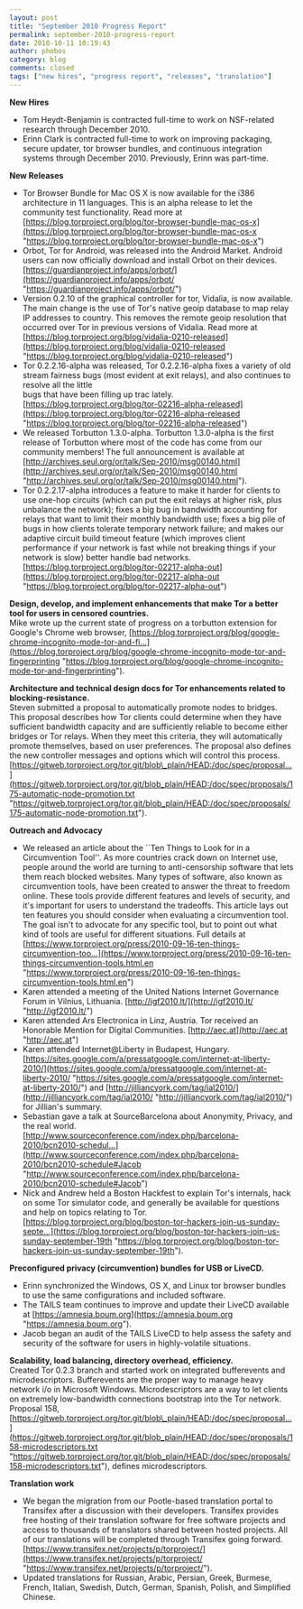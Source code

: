 ```yaml
---
layout: post
title: "September 2010 Progress Report"
permalink: september-2010-progress-report
date: 2010-10-11 10:19:43
author: phobos
category: blog
comments: closed
tags: ["new hires", "progress report", "releases", "translation"]
---
```


**New Hires**

-   Tom Heydt-Benjamin is contracted full-time to work on NSF-related research through December 2010.
-   Erinn Clark is contracted full-time to work on improving packaging, secure updater, tor browser bundles, and continuous integration systems through December 2010. Previously, Erinn was part-time.

**New Releases**

<!-- more -->

-   Tor Browser Bundle for Mac OS X is now available for the i386 architecture in 11 languages. This is an alpha release to let the community test functionality. Read more at [https://blog.torproject.org/blog/tor-browser-bundle-mac-os-x](https://blog.torproject.org/blog/tor-browser-bundle-mac-os-x "https://blog.torproject.org/blog/tor-browser-bundle-mac-os-x")
-   Orbot, Tor for Android, was released into the Android Market. Android users can now officially download and install Orbot on their devices. [https://guardianproject.info/apps/orbot/](https://guardianproject.info/apps/orbot/ "https://guardianproject.info/apps/orbot/")
-   Version 0.2.10 of the graphical controller for tor, Vidalia, is now available. The main change is the use of Tor's native geoip database to map relay IP addresses to country. This removes the remote geoip resolution that occurred over Tor in previous versions of Vidalia. Read more at [https://blog.torproject.org/blog/vidalia-0210-released](https://blog.torproject.org/blog/vidalia-0210-released "https://blog.torproject.org/blog/vidalia-0210-released")
-   Tor 0.2.2.16-alpha was released, Tor 0.2.2.16-alpha fixes a variety of old stream fairness bugs (most evident at exit relays), and also continues to resolve all the little  
     bugs that have been filling up trac lately. [https://blog.torproject.org/blog/tor-02216-alpha-released](https://blog.torproject.org/blog/tor-02216-alpha-released "https://blog.torproject.org/blog/tor-02216-alpha-released")
-   We released Torbutton 1.3.0-alpha. Torbutton 1.3.0-alpha is the first release of Torbutton where most of the code has come from our community members! The full announcement is available at [http://archives.seul.org/or/talk/Sep-2010/msg00140.html](http://archives.seul.org/or/talk/Sep-2010/msg00140.html "http://archives.seul.org/or/talk/Sep-2010/msg00140.html").
-   Tor 0.2.2.17-alpha introduces a feature to make it harder for clients to use one-hop circuits (which can put the exit relays at higher risk, plus unbalance the network); fixes a big bug in bandwidth accounting for relays that want to limit their monthly bandwidth use; fixes a big pile of bugs in how clients tolerate temporary network failure; and makes our adaptive circuit build timeout feature (which improves client performance if your network is fast while not breaking things if your network is slow) better handle bad networks. [https://blog.torproject.org/blog/tor-02217-alpha-out](https://blog.torproject.org/blog/tor-02217-alpha-out "https://blog.torproject.org/blog/tor-02217-alpha-out")

**Design, develop, and implement enhancements that make Tor a better tool for users in censored countries.**  
 Mike wrote up the current state of progress on a torbutton extension for Google's Chrome web browser, [https://blog.torproject.org/blog/google-chrome-incognito-mode-tor-and-fi...](https://blog.torproject.org/blog/google-chrome-incognito-mode-tor-and-fingerprinting "https://blog.torproject.org/blog/google-chrome-incognito-mode-tor-and-fingerprinting").

**Architecture and technical design docs for Tor enhancements related to blocking-resistance.**  
 Steven submitted a proposal to automatically promote nodes to bridges. This proposal describes how Tor clients could determine when they have sufficient bandwidth capacity and are sufficiently reliable to become either bridges or Tor relays. When they meet this criteria, they will automatically promote themselves, based on user preferences. The proposal also defines the new controller messages and options which will control this process. [https://gitweb.torproject.org/tor.git/blob\_plain/HEAD:/doc/spec/proposal...](https://gitweb.torproject.org/tor.git/blob_plain/HEAD:/doc/spec/proposals/175-automatic-node-promotion.txt "https://gitweb.torproject.org/tor.git/blob_plain/HEAD:/doc/spec/proposals/175-automatic-node-promotion.txt").

**Outreach and Advocacy**

-   We released an article about the \`\`Ten Things to Look for in a Circumvention Tool''. As more countries crack down on Internet use, people around the world are turning to anti-censorship software that lets them reach blocked websites. Many types of software, also known as circumvention tools, have been created to answer the threat to freedom online. These tools provide different features and levels of security, and it's important for users to understand the tradeoffs. This article lays out ten features you should consider when evaluating a circumvention tool. The goal isn't to advocate for any specific tool, but to point out what kind of tools are useful for different situations. Full details at [https://www.torproject.org/press/2010-09-16-ten-things-circumvention-too...](https://www.torproject.org/press/2010-09-16-ten-things-circumvention-tools.html.en "https://www.torproject.org/press/2010-09-16-ten-things-circumvention-tools.html.en")
-   Karen attended a meeting of the United Nations Internet Governance Forum in Vilnius, Lithuania. [http://igf2010.lt/](http://igf2010.lt/ "http://igf2010.lt/")
-   Karen attended Ars Electronica in Linz, Austria. Tor received an Honorable Mention for Digital Communities. [http://aec.at](http://aec.at "http://aec.at")
-   Karen attended Internet@Liberty in Budapest, Hungary. [https://sites.google.com/a/pressatgoogle.com/internet-at-liberty-2010/](https://sites.google.com/a/pressatgoogle.com/internet-at-liberty-2010/ "https://sites.google.com/a/pressatgoogle.com/internet-at-liberty-2010/") and [http://jilliancyork.com/tag/ial2010/](http://jilliancyork.com/tag/ial2010/ "http://jilliancyork.com/tag/ial2010/") for Jillian's summary.
-   Sebastian gave a talk at SourceBarcelona about Anonymity, Privacy, and the real world. [http://www.sourceconference.com/index.php/barcelona-2010/bcn2010-schedul...](http://www.sourceconference.com/index.php/barcelona-2010/bcn2010-schedule#Jacob "http://www.sourceconference.com/index.php/barcelona-2010/bcn2010-schedule#Jacob")
-   Nick and Andrew held a Boston Hackfest to explain Tor's internals, hack on some Tor simulator code, and generally be available for questions and help on topics relating to Tor. [https://blog.torproject.org/blog/boston-tor-hackers-join-us-sunday-septe...](https://blog.torproject.org/blog/boston-tor-hackers-join-us-sunday-september-19th "https://blog.torproject.org/blog/boston-tor-hackers-join-us-sunday-september-19th").

**Preconfigured privacy (circumvention) bundles for USB or LiveCD.**

-   Erinn synchronized the Windows, OS X, and Linux tor browser bundles to use the same configurations and included software.
-   The TAILS team continues to improve and update their LiveCD available at [https://amnesia.boum.org](https://amnesia.boum.org "https://amnesia.boum.org").
-   Jacob began an audit of the TAILS LiveCD to help assess the safety and security of the software for users in highly-volatile situations.

**Scalability, load balancing, directory overhead, efficiency.**  
 Created Tor 0.2.3 branch and started work on integrated bufferevents and microdescriptors. Bufferevents are the proper way to manage heavy network i/o in Microsoft Windows. Microdescriptors are a way to let clients on extremely low-bandwidth connections bootstrap into the Tor network. Proposal 158, [https://gitweb.torproject.org/tor.git/blob\_plain/HEAD:/doc/spec/proposal...](https://gitweb.torproject.org/tor.git/blob_plain/HEAD:/doc/spec/proposals/158-microdescriptors.txt "https://gitweb.torproject.org/tor.git/blob_plain/HEAD:/doc/spec/proposals/158-microdescriptors.txt"), defines microdescriptors.

**Translation work**

-   We began the migration from our Pootle-based translation portal to Transifex after a discussion with their developers. Transifex provides free hosting of their translation software for free software projects and access to thousands of translators shared between hosted projects. All of our translations will be completed through Transifex going forward. [https://www.transifex.net/projects/p/torproject/](https://www.transifex.net/projects/p/torproject/ "https://www.transifex.net/projects/p/torproject/").
-   Updated translations for Russian, Arabic, Persian, Greek, Burmese, French, Italian, Swedish, Dutch, German, Spanish, Polish, and Simplified Chinese.

